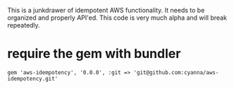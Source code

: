 This is a junkdrawer of idempotent AWS functionality. It needs to be organized and properly API'ed. This code is very much alpha and will break repeatedly.

# require the gem with bundler

```
gem 'aws-idempotency', '0.0.0', :git => 'git@github.com:cyanna/aws-idempotency.git'
```
